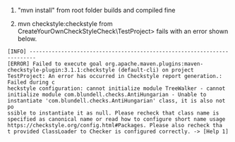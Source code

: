 1. "mvn install" from root folder builds and compiled fine 

2. mvn checkstyle:checkstyle from CreateYourOwnCheckStyleCheck\TestProject> fails with an error shown below. 

```
[INFO] ------------------------------------------------------------------------
[ERROR] Failed to execute goal org.apache.maven.plugins:maven-checkstyle-plugin:3.1.1:checkstyle (default-cli) on project TestProject: An error has occurred in Checkstyle report generation.: Failed during c
heckstyle configuration: cannot initialize module TreeWalker - cannot initialize module com.blundell.checks.AntiHungarian - Unable to instantiate 'com.blundell.checks.AntiHungarian' class, it is also not po
ssible to instantiate it as null. Please recheck that class name is specified as canonical name or read how to configure short name usage https://checkstyle.org/config.html#Packages. Please also recheck tha
t provided ClassLoader to Checker is configured correctly. -> [Help 1]
```

